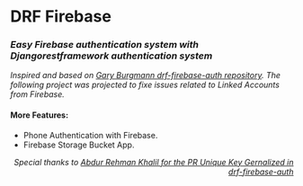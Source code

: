 # DRF Firebase
### <em>Easy Firebase authentication system with Djangorestframework authentication system</em>
 
<em>Inspired and based on  <a href="https://github.com/garyburgmann/drf-firebase-auth">Gary Burgmann drf-firebase-auth repository</a>. The following project was projected to fixe issues related to Linked Accounts from Firebase.</em>

#### More Features:
<ul>
 <li>Phone Authentication with Firebase.
 <li>Firebase Storage Bucket App.
</ul>
 
<p align="right"><em>Special thanks to <a href="https://github.com/AbdurRehmanKhalil-arbisoft">Abdur Rehman Khalil for the <a href="https://github.com/garyburgmann/drf-firebase-auth/pull/32">PR Unique Key Gernalized in drf-firebase-auth</a></em></p>
 

